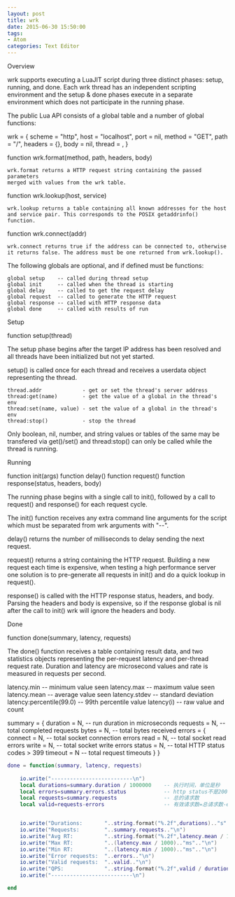 ```yaml
---
layout: post
title: wrk
date: 2015-06-30 15:50:00
tags:
- Atom
categories: Text Editor
---
```



Overview

  wrk supports executing a LuaJIT script during three distinct phases: setup,
  running, and done. Each wrk thread has an independent scripting environment
  and the setup & done phases execute in a separate environment which does
  not participate in the running phase.

  The public Lua API consists of a global table and a number of global
  functions:

  wrk = {
    scheme  = "http",
    host    = "localhost",
    port    = nil,
    method  = "GET",
    path    = "/",
    headers = {},
    body    = nil,
    thread  = <userdata>,
  }

  function wrk.format(method, path, headers, body)

    wrk.format returns a HTTP request string containing the passed parameters
    merged with values from the wrk table.

  function wrk.lookup(host, service)

    wrk.lookup returns a table containing all known addresses for the host
    and service pair. This corresponds to the POSIX getaddrinfo() function.

  function wrk.connect(addr)

    wrk.connect returns true if the address can be connected to, otherwise
    it returns false. The address must be one returned from wrk.lookup().

  The following globals are optional, and if defined must be functions:

    global setup    -- called during thread setup
    global init     -- called when the thread is starting
    global delay    -- called to get the request delay
    global request  -- called to generate the HTTP request
    global response -- called with HTTP response data
    global done     -- called with results of run

Setup

  function setup(thread)

  The setup phase begins after the target IP address has been resolved and all
  threads have been initialized but not yet started.

  setup() is called once for each thread and receives a userdata object
  representing the thread.

    thread.addr             - get or set the thread's server address
    thread:get(name)        - get the value of a global in the thread's env
    thread:set(name, value) - set the value of a global in the thread's env
    thread:stop()           - stop the thread

  Only boolean, nil, number, and string values or tables of the same may be
  transfered via get()/set() and thread:stop() can only be called while the
  thread is running.

Running

  function init(args)
  function delay()
  function request()
  function response(status, headers, body)

  The running phase begins with a single call to init(), followed by
  a call to request() and response() for each request cycle.

  The init() function receives any extra command line arguments for the
  script which must be separated from wrk arguments with "--".

  delay() returns the number of milliseconds to delay sending the next
  request.

  request() returns a string containing the HTTP request. Building a new
  request each time is expensive, when testing a high performance server
  one solution is to pre-generate all requests in init() and do a quick
  lookup in request().

  response() is called with the HTTP response status, headers, and body.
  Parsing the headers and body is expensive, so if the response global is
  nil after the call to init() wrk will ignore the headers and body.

Done

  function done(summary, latency, requests)

  The done() function receives a table containing result data, and two
  statistics objects representing the per-request latency and per-thread
  request rate. Duration and latency are microsecond values and rate is
  measured in requests per second.

  latency.min              -- minimum value seen
  latency.max              -- maximum value seen
  latency.mean             -- average value seen
  latency.stdev            -- standard deviation
  latency:percentile(99.0) -- 99th percentile value
  latency(i)               -- raw value and count

  summary = {
    duration = N,  -- run duration in microseconds
    requests = N,  -- total completed requests
    bytes    = N,  -- total bytes received
    errors   = {
      connect = N, -- total socket connection errors
      read    = N, -- total socket read errors
      write   = N, -- total socket write errors
      status  = N, -- total HTTP status codes > 399
      timeout = N  -- total request timeouts
    }
  }



```lua
done = function(summary, latency, requests)
   
    io.write("--------------------------\n")
    local durations=summary.duration / 1000000    -- 执行时间，单位是秒
    local errors=summary.errors.status            -- http status不是200，300开头的
    local requests=summary.requests               -- 总的请求数
    local valid=requests-errors                   -- 有效请求数=总请求数-error请求数


    io.write("Durations:       "..string.format("%.2f",durations).."s".."\n")
    io.write("Requests:        "..summary.requests.."\n")
    io.write("Avg RT:          "..string.format("%.2f",latency.mean / 1000).."ms".."\n")
    io.write("Max RT:          "..(latency.max / 1000).."ms".."\n")
    io.write("Min RT:          "..(latency.min / 1000).."ms".."\n")
    io.write("Error requests:  "..errors.."\n")
    io.write("Valid requests:  "..valid.."\n")
    io.write("QPS:             "..string.format("%.2f",valid / durations).."\n")
    io.write("--------------------------\n")

end

```
